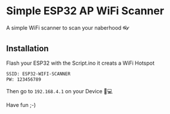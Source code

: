 # Simple ESP32 AP WiFi Scanner

A simple WiFi scanner to scan your naberhood 👓

## Installation

Flash your ESP32 with the Script.ino it creats a WiFi Hotspot
```bash
SSID: ESP32-WIFI-SCANNER
PW: 123456789
```
Then go to ```192.168.4.1``` on your Device 📱💻

Have fun ;-)
